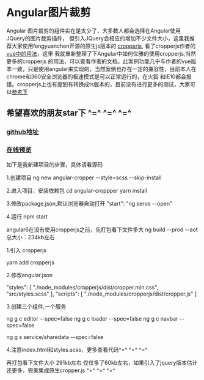 # Angular图片裁剪
Angular 图片裁剪的组件实在是太少了，大多数人都会选择在Angular使用JQuery的图片裁剪插件，
但引入JQuery会相应的增加不少文件大小，这里我推荐大家使用fengyuanchen开源的原生js版本的
[cropperjs](https://github.com/fengyuanchen/cropperjs/blob/master/README.md),
看了cropperjs作者的[vue中的用法](https://fengyuanchen.github.io/photo-editor/)，这里
我就重新整理了下Angular中如何优雅的使用cropperjs,当然更多的cropperjs
的用法，可以查看作者的文档。此案例功能几乎与作者的vue版本一致，只是使用angular来实现的，当然案例也存在一定的兼容性，目前本人在chrome和360安全浏览器的极速模式是可以正常运行的，在火狐
和IE10都会报错。cropperjs上也有提到有转换成ts版本的，目前没有进行更多的测试，大家可以[参考下](https://github.com/matheusdavidson/angular-cropperjs)

## 希望喜欢的朋友star下   ^=^  ^=^  ^=^
### [github地址](https://github.com/freezyh/angular-cropper)
### [在线预览](https://freezyh.github.io/angular-cropper/dist/angular-cropper/)


如下是我新建项目的步骤，具体请看源码

1.创建项目
ng new angular-cropper --style=scss --skip-install

2.进入项目，安装依赖包
cd angular-croppper
yarn install

3.修改package.json,默认浏览器自动打开
"start": "ng serve --open"

4.运行
npm start


angular6在没有使用cropperjs之前，先打包看下文件多大
ng build --prod --aot
总大小：234kb左右

1.引入 cropperjs

yarn add cropperjs

2.修改angular.json

"styles": [
    "./node_modules/cropperjs/dist/cropper.min.css",
    "src/styles.scss"
],
"scripts": [
    "./node_modules/cropperjs/dist/cropper.js"
]

3.创建三个组件,一个服务

ng g c editor --spec=false
ng g c loader --spec=false
ng g c navbar --spec=false

ng g s service/sharedata --spec=false

4.注意index.html和styles.scss，更多查看代码^=^  ^=^  ^=^

再打包看下文件大小
291kb左右
仅仅多了60kb左右，如果引入了jquery版本估计还更多，完美集成原生cropper.js  ^=^  ^=^  ^=^

